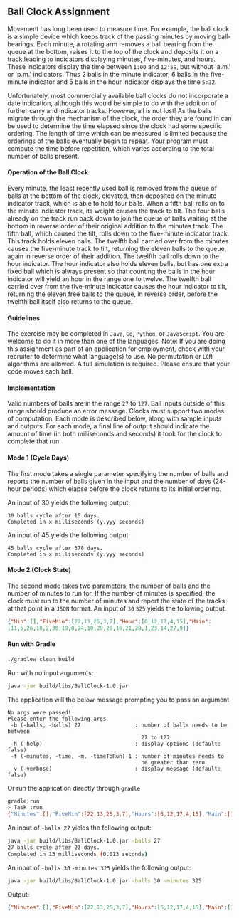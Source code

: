 ## Ball Clock Assignment
Movement has long been used to measure time. For example, the ball clock is a simple device
which keeps track of the passing minutes by moving ball-bearings. Each minute, a rotating arm
removes a ball bearing from the queue at the bottom, raises it to the top of the clock and
deposits it on a track leading to indicators displaying minutes, five-minutes, and hours. These
indicators display the time between `1:00` and `12:59`, but without 'a.m.' or 'p.m.' indicators.
Thus 2 balls in the minute indicator, 6 balls in the five-minute indicator and 5 balls in the hour
indicator displays the time `5:32`.

Unfortunately, most commercially available ball clocks do not incorporate a date indication,
although this would be simple to do with the addition of further carry and indicator tracks.
However, all is not lost! As the balls migrate through the mechanism of the clock, the order
they are found in can be used to determine the time elapsed since the clock had some specific
ordering. The length of time which can be measured is limited because the orderings of the
balls eventually begin to repeat. Your program must compute the time before repetition, which
varies according to the total number of balls present.

#### Operation of the Ball Clock
Every minute, the least recently used ball is removed from the queue of balls at the bottom of
the clock, elevated, then deposited on the minute indicator track, which is able to hold four
balls. When a fifth ball rolls on to the minute indicator track, its weight causes the track to tilt.
The four balls already on the track run back down to join the queue of balls waiting at the
bottom in reverse order of their original addition to the minutes track. The fifth ball, which
caused the tilt, rolls down to the five-minute indicator track. This track holds eleven balls. The
twelfth ball carried over from the minutes causes the five-minute track to tilt, returning the
eleven balls to the queue, again in reverse order of their addition. The twelfth ball rolls down
to the hour indicator. The hour indicator also holds eleven balls, but has one extra fixed ball
which is always present so that counting the balls in the hour indicator will yield an hour in the
range one to twelve. The twelfth ball carried over from the five-minute indicator causes the
hour indicator to tilt, returning the eleven free balls to the queue, in reverse order, before the
twelfth ball itself also returns to the queue.

#### Guidelines
The exercise may be completed in `Java`, `Go`, `Python`, or `JavaScript`. You are welcome to do it in
more than one of the languages.
Note: If you are doing this assignment as part of an application for employment, check with
your recruiter to determine what language(s) to use.
No permutation or `LCM` algorithms are allowed. A full simulation is required. Please ensure
that your code moves each ball.

#### Implementation
Valid numbers of balls are in the range `27` to `127`. Ball inputs outside of this range should
produce an error message. Clocks must support two modes of computation. Each mode is
described below, along with sample inputs and outputs. For each mode, a final line of output
should indicate the amount of time (in both milliseconds and seconds) it took for the clock to
complete that run.

#### Mode 1 (Cycle Days)
The first mode takes a single parameter specifying the number of balls and reports the number
of balls given in the input and the number of days (24-hour periods) which elapse before the
clock returns to its initial ordering.

An input of 30 yields the following output:
```
30 balls cycle after 15 days.
Completed in x milliseconds (y.yyy seconds)
```
An input of 45 yields the following output:
```
45 balls cycle after 378 days.
Completed in x milliseconds (y.yyy seconds)
```

#### Mode 2 (Clock State)
The second mode takes two parameters, the number of balls and the number of minutes to run
for. If the number of minutes is specified, the clock must run to the number of minutes and
report the state of the tracks at that point in a `JSON` format.
An input of `30` `325` yields the following output:
```json
{"Min":[],"FiveMin":[22,13,25,3,7],"Hour":[6,12,17,4,15],"Main":
[11,5,26,18,2,30,19,8,24,10,29,20,16,21,28,1,23,14,27,9]}
```
#### Run with Gradle
```bash
./gradlew clean build
```
Run with no input arguments:
```bash
java -jar build/libs/BallClock-1.0.jar
```
The application will the below message prompting you to pass an argument
```
No args were passed! 
Please enter the following args
 -b (-balls, -balls) 27                 : number of balls needs to be between
                                          27 to 127
 -h (-help)                             : display options (default: false)
 -t (-minutes, -time, -m, -timeToRun) 1 : number of minutes needs to
                                          be greater than zero
 -v (-verbose)                          : display message (default: false)
```
Or run the application directly through `gradle`
```bash
gradle run 
> Task :run 
{"Minutes":[],"FiveMin":[22,13,25,3,7],"Hours":[6,12,17,4,15],"Main":[11,5,26,18,2,30,19,8,24,10,29,20,16,21,28,1,23,14,27,9]}
```
An input of `-balls 27` yields the following output:
```bash
java -jar build/libs/BallClock-1.0.jar -balls 27
27 balls cycle after 23 days.
Completed in 13 milliseconds (0.013 seconds)
```
An input of `-balls 30` `-minutes 325` yields the following output:
```bash
java -jar build/libs/BallClock-1.0.jar -balls 30 -minutes 325
```
Output:
```json
{"Minutes":[],"FiveMin":[22,13,25,3,7],"Hours":[6,12,17,4,15],"Main":[11,5,26,18,2,30,19,8,24,10,29,20,16,21,28,1,23,14,27,9]}
```


